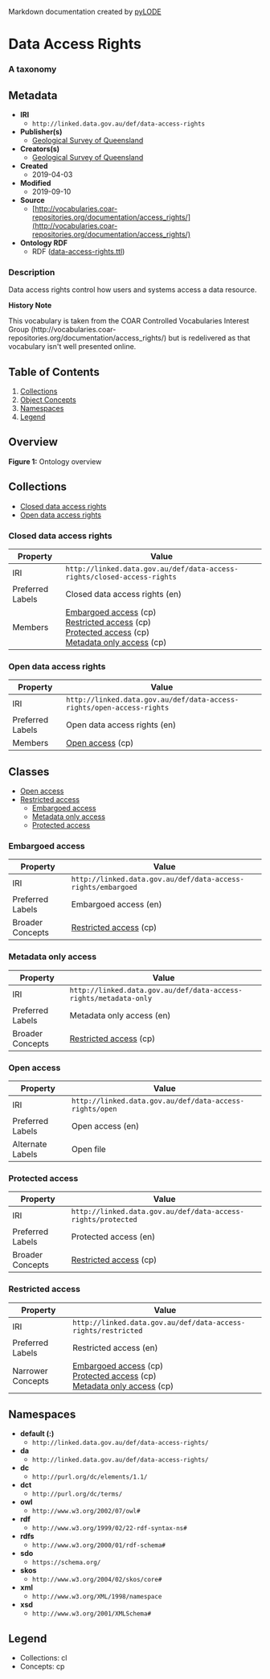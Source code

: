 Markdown documentation created by [pyLODE](http://github.com/rdflib/pyLODE) 

# Data Access Rights
### A taxonomy

## Metadata
* **IRI**
  * `http://linked.data.gov.au/def/data-access-rights`
* **Publisher(s)**
  * [Geological Survey of Queensland](http://linked.data.gov.au/org/gsq)
* **Creators(s)**
  * [Geological Survey of Queensland](http://linked.data.gov.au/org/gsq)
* **Created**
  * 2019-04-03
* **Modified**
  * 2019-09-10
* **Source**
  * [http://vocabularies.coar-repositories.org/documentation/access_rights/](http://vocabularies.coar-repositories.org/documentation/access_rights/)
* **Ontology RDF**
  * RDF ([data-access-rights.ttl](turtle))
### Description
<p>Data access rights control how users and systems access a data resource.</p>

**History Note**  
<p>This vocabulary is taken from the COAR Controlled Vocabularies Interest Group (http://vocabularies.coar-repositories.org/documentation/access_rights/) but is redelivered as that vocabulary isn't well presented online.</p>

## Table of Contents
1. [Collections](#collections)
1. [Object Concepts](#concepts)
1. [Namespaces](#namespaces)
1. [Legend](#legend)


## Overview

**Figure 1:** Ontology overview
## Collections
* [Closed data access rights](#Closeddataaccessrights)
* [Open data access rights](#Opendataaccessrights)
### Closed data access rights
Property | Value
--- | ---
IRI | `http://linked.data.gov.au/def/data-access-rights/closed-access-rights`
Preferred Labels |Closed data access rights (en)<br />
Members |[Embargoed access](Embargoedaccess) (cp)<br />[Restricted access](Restrictedaccess) (cp)<br />[Protected access](Protectedaccess) (cp)<br />[Metadata only access](Metadataonlyaccess) (cp)<br />

### Open data access rights
Property | Value
--- | ---
IRI | `http://linked.data.gov.au/def/data-access-rights/open-access-rights`
Preferred Labels |Open data access rights (en)<br />
Members |[Open access](Openaccess) (cp)<br />

## Classes
* [Open access](http://linked.data.gov.au/def/data-access-rights/open)
* [Restricted access](http://linked.data.gov.au/def/data-access-rights/restricted)
	* [Embargoed access](http://linked.data.gov.au/def/data-access-rights/embargoed)
	* [Metadata only access](http://linked.data.gov.au/def/data-access-rights/metadata-only)
	* [Protected access](http://linked.data.gov.au/def/data-access-rights/protected)

### Embargoed access
Property | Value
--- | ---
IRI | `http://linked.data.gov.au/def/data-access-rights/embargoed`
Preferred Labels |Embargoed access (en)<br />
Broader Concepts |[Restricted access](Restrictedaccess) (cp)<br />
### Metadata only access
Property | Value
--- | ---
IRI | `http://linked.data.gov.au/def/data-access-rights/metadata-only`
Preferred Labels |Metadata only access (en)<br />
Broader Concepts |[Restricted access](Restrictedaccess) (cp)<br />
### Open access
Property | Value
--- | ---
IRI | `http://linked.data.gov.au/def/data-access-rights/open`
Preferred Labels |Open access (en)<br />
Alternate Labels |Open file<br />
### Protected access
Property | Value
--- | ---
IRI | `http://linked.data.gov.au/def/data-access-rights/protected`
Preferred Labels |Protected access (en)<br />
Broader Concepts |[Restricted access](Restrictedaccess) (cp)<br />
### Restricted access
Property | Value
--- | ---
IRI | `http://linked.data.gov.au/def/data-access-rights/restricted`
Preferred Labels |Restricted access (en)<br />
Narrower Concepts |[Embargoed access](Embargoedaccess) (cp)<br />[Protected access](Protectedaccess) (cp)<br />[Metadata only access](Metadataonlyaccess) (cp)<br />

## Namespaces
* **default (:)**
  * `http://linked.data.gov.au/def/data-access-rights/`
* **da**
  * `http://linked.data.gov.au/def/data-access-rights/`
* **dc**
  * `http://purl.org/dc/elements/1.1/`
* **dct**
  * `http://purl.org/dc/terms/`
* **owl**
  * `http://www.w3.org/2002/07/owl#`
* **rdf**
  * `http://www.w3.org/1999/02/22-rdf-syntax-ns#`
* **rdfs**
  * `http://www.w3.org/2000/01/rdf-schema#`
* **sdo**
  * `https://schema.org/`
* **skos**
  * `http://www.w3.org/2004/02/skos/core#`
* **xml**
  * `http://www.w3.org/XML/1998/namespace`
* **xsd**
  * `http://www.w3.org/2001/XMLSchema#`

## Legend
* Collections: cl
* Concepts: cp